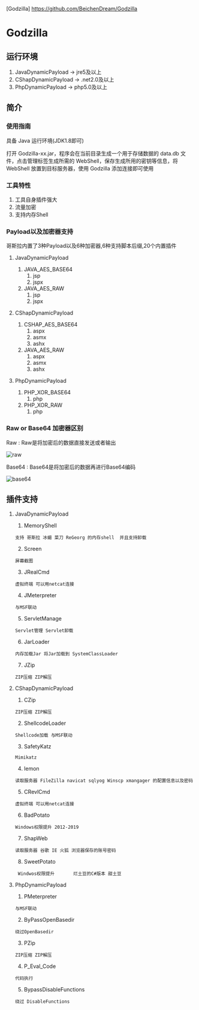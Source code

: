 [Godzilla] https://github.com/BeichenDream/Godzilla

# Godzilla

## 运行环境
 1. JavaDynamicPayload -> jre5及以上
 2. CShapDynamicPayload -> .net2.0及以上
 3. PhpDynamicPayload -> php5.0及以上

## 简介

### 使用指南

具备 Java 运行环境(JDK1.8即可)

打开 Godzilla-xx.jar，程序会在当前目录生成一个用于存储数据的 data.db 文件，点击管理标签生成所需的 WebShell，保存生成所用的密钥等信息，将 WebShell 放置到目标服务器，使用 Godzilla 添加连接即可使用

### 工具特性

1. 工具自身插件强大
2. 流量加密
3. 支持内存Shell

### Payload以及加密器支持

哥斯拉内置了3种Payload以及6种加密器,6种支持脚本后缀,20个内置插件

 1. JavaDynamicPayload
	 1. JAVA_AES_BASE64
	 	1. jsp
	 	2. jspx
     2. JAVA_AES_RAW
	     1. jsp
	     2. jspx

 2. CShapDynamicPayload
	 1. CSHAP_AES_BASE64
		 1. aspx
		 2. asmx
		 3. ashx
	 2. JAVA_AES_RAW
		 1. aspx
		 2. asmx
		 3. ashx
 3. PhpDynamicPayload
	 1. PHP_XOR_BASE64
		 1. php
     2. PHP_XOR_RAW
	     1. php

### Raw or Base64 加密器区别

Raw : Raw是将加密后的数据直接发送或者输出

![raw](https://raw.githubusercontent.com/BeichenDream/Godzilla/master/raw.png)

Base64 : Base64是将加密后的数据再进行Base64编码

![base64](https://raw.githubusercontent.com/BeichenDream/Godzilla/master/base64.png)

## 插件支持

 1. JavaDynamicPayload
       1. MemoryShell

     ```
     支持 哥斯拉 冰蝎 菜刀 ReGeorg 的内存shell  并且支持卸载
     ```

       2. Screen

     ```
     屏幕截图
     ```

       3. JRealCmd

     ```
     虚拟终端 可以用netcat连接
     ```

       4. JMeterpreter

     ```
     与MSF联动
     ```

       5. ServletManage

     ```
     Servlet管理 Servlet卸载
     ```

       6. JarLoader

     ```
     内存加载Jar 将Jar加载到 SystemClassLoader
     ```

       7. JZip

     ```
     ZIP压缩 ZIP解压
     ```
 2. CShapDynamicPayload
	 1. CZip
	 ```
	 ZIP压缩 ZIP解压

      ```

     2. ShellcodeLoader

     ```
     Shellcode加载 与MSF联动
     ```

     3. SafetyKatz

     ```
     Mimikatz
     ```

     4. lemon

     ```
     读取服务器 FileZilla navicat sqlyog Winscp xmangager 的配置信息以及密码
     ```

     5. CRevlCmd

     ```
     虚拟终端 可以用netcat连接
     ```

     6. BadPotato

     ```
     Windows权限提升 2012-2019
     ```

     7. ShapWeb
	 ```
     读取服务器 谷歌 IE 火狐 浏览器保存的账号密码
     ```
     8. SweetPotato

     ```
      Windwos权限提升		烂土豆的C#版本 甜土豆 
     ```
 3. PhpDynamicPayload
     1. PMeterpreter

     ```
     与MSF联动
     ```

     2. ByPassOpenBasedir

     ```
     绕过OpenBasedir
     ```

     3. PZip

     ```
     ZIP压缩 ZIP解压
     ```

     4. P_Eval_Code

     ```
     代码执行
     ```

     5. BypassDisableFunctions

     ```
     绕过 DisableFunctions
     ```

